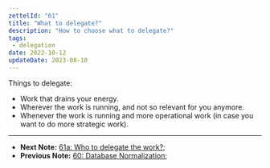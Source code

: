 ```yaml
---
zettelId: "61"
title: "What to delegate?"
description: "How to choose what to delegate?"
tags:
 - delegation
date: 2022-10-12
updateDate: 2023-08-10
---
```


Things to delegate:

- Work that drains your energy.
- Wherever the work is running, and not so relevant for you anymore.
- Whenever the work is running and more operational work (in case you want to do more strategic work).

---

- **Next Note:** [61a: Who to delegate the work?](/notes/61a/);
- **Previous Note:** [60: Database Normalization](/notes/60/);

